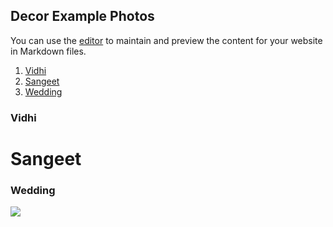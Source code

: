 ## Decor Example Photos

You can use the [editor](https://github.com/highamperage/atish.cloud/edit/gh-pages/decor.md) to maintain and preview the content for your website in Markdown files.

1. [Vidhi](#vidhi)
2. [Sangeet](#sangeet)
3. [Wedding](#wedding)

### Vidhi
<div id="vidhi"></div>

# Sangeet
<div id="sangeet">

### Wedding
<div id="wedding"></div>

<img src="https://drive.google.com/uc?export=view&id=11NrbSc_qbBcOz2pmpPn3ONtmEukUh7qN">

